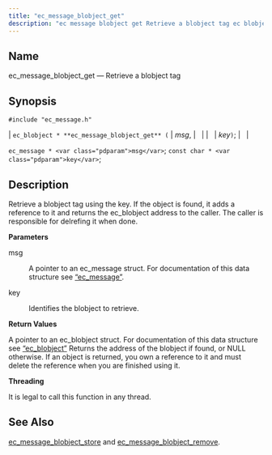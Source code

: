 ```yaml
---
title: "ec_message_blobject_get"
description: "ec message blobject get Retrieve a blobject tag ec blobject ec message blobject get msg key ec message msg const char key Retrieve a blobject tag using the key If the object is found it adds a reference to it and returns the ec blobject address to the caller The..."
---
```


<a name="apis.ec_message_blobject_get"></a> 
## Name

ec_message_blobject_get — Retrieve a blobject tag

## Synopsis

`#include "ec_message.h"`

| `ec_blobject * **ec_message_blobject_get** (` | <var class="pdparam">msg</var>, |   |
|   | <var class="pdparam">key</var>`)`; |   |

`ec_message * <var class="pdparam">msg</var>`;
`const char * <var class="pdparam">key</var>`;<a name="idp47814208"></a> 
## Description

Retrieve a blobject tag using the key. If the object is found, it adds a reference to it and returns the ec_blobject address to the caller. The caller is responsible for delrefing it when done.

**<a name="idp47815600"></a> Parameters**

<dl class="variablelist">

<dt>msg</dt>

<dd>

A pointer to an ec_message struct. For documentation of this data structure see [“ec_message”](/momentum/3/3-api/structs-ec-message).

</dd>

<dt>key</dt>

<dd>

Identifies the blobject to retrieve.

</dd>

</dl>

**<a name="idp47820784"></a> Return Values**

A pointer to an ec_blobject struct. For documentation of this data structure see [“ec_blobject”](/momentum/3/3-api/structs-ec-blobject) Returns the address of the blobject if found, or NULL otherwise. If an object is returned, you own a reference to it and must delete the reference when you are finished using it.

**<a name="idp47822512"></a> Threading**

It is legal to call this function in any thread.

<a name="idp47823616"></a> 
## See Also

[ec_message_blobject_store](/momentum/3/3-api/apis-ec-message-blobject-store) and [ec_message_blobject_remove](/momentum/3/3-api/apis-ec-message-blobject-remove).